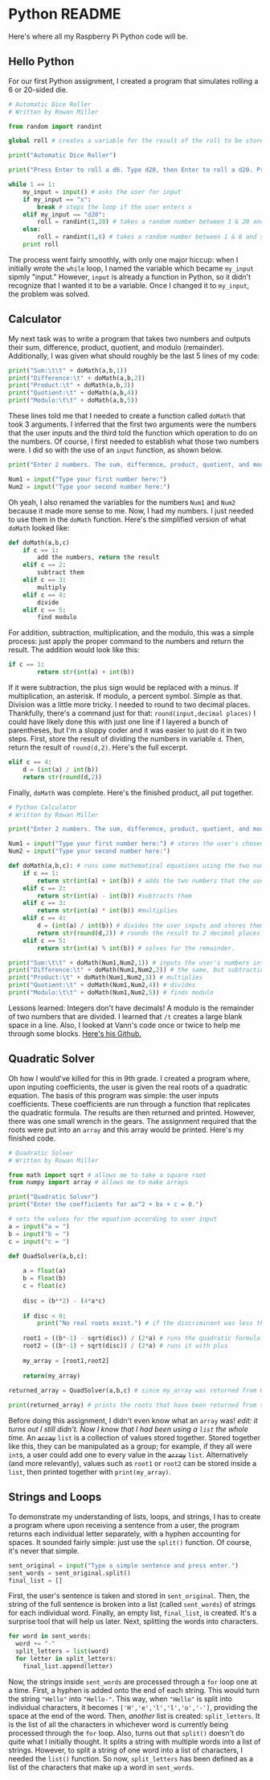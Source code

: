 # Python README

Here's where all my Raspberry Pi Python code will be.

## Hello Python

For our first Python assignment, I created a program that simulates rolling a 6 or 20-sided die. 

```Python
# Automatic Dice Roller
# Written by Rowan Miller

from random import randint

global roll # creates a variable for the result of the roll to be stored in

print("Automatic Dice Roller")

print("Press Enter to roll a d6. Type d20, then Enter to roll a d20. Press x, then Enter to quit.")

while 1 == 1:
	my_input = input() # asks the user for input
	if my_input == "x":
		break # stops the loop if the user enters x
	elif my_input == "d20":
		roll = randint(1,20) # takes a random number between 1 & 20 and saves it as the result of the roll.
	else:
		roll = randint(1,6) # takes a random number between 1 & 6 and saves it as the result of the roll.
	print roll
```

The process went fairly smoothly, with only one major hiccup: when I initially wrote the `while` loop, I named the variable which became `my_input` sipmly "input." However, `input` is already a function in Python, so it didn't recognize that I wanted it to be a variable. Once I changed it to `my_input`, the problem was solved.

## Calculator

My next task was to write a program that takes two numbers and outputs their sum, difference, product, quotient, and modulo (remainder). Additionally, I was given what should roughly be the last 5 lines of my code:

```Python
print("Sum:\t\t" + doMath(a,b,1))
print("Difference:\t" + doMath(a,b,2))
print("Product:\t" + doMath(a,b,3))
print("Quotient:\t" + doMath(a,b,4))
print("Modulo:\t\t" + doMath(a,b,5))
```

These lines told me that I needed to create a function called `doMath` that took 3 arguments. I inferred that the first two arguments were the numbers that the user inputs and the third told the function which operation to do on the numbers. Of course, I first needed to establish what those two numbers were. I did so with the use of an `input` function, as shown below.

```Python
print("Enter 2 numbers. The sum, difference, product, quotient, and modulo of the two numbers will be calculated.")

Num1 = input("Type your first number here:")
Num2 = input("Type your second number here:")
```

Oh yeah, I also renamed the variables for the numbers `Num1` and `Num2` because it made more sense to me. Now, I had my numbers. I just needed to use them in the `doMath` function. Here's the simplified version of what `doMath` looked like:

```Python
def doMath(a,b,c)
	if c == 1:
		add the numbers, return the result
	elif c == 2:
		subtract them
	elif c == 3:
		multiply
	elif c == 4:
		divide
	elif c == 5:
		find modulo
```

For addition, subtraction, multiplication, and the modulo, this was a simple process: just apply the proper command to the numbers and return the result. The addition would look like this:

```Python
if c == 1:
        return str(int(a) + int(b))
```

If it were subtraction, the plus sign would be replaced with a minus. If multiplication, an asterisk. If modulo, a percent symbol. Simple as that. Division was a little more tricky. I needed to round to two decimal places. Thankfully, there's a command just for that: `round(input,decimal places)` I could have likely done this with just one line if I layered a bunch of parentheses, but I'm a sloppy coder and it was easier to just do it in two steps. First, store the result of dividing the numbers in variable `d`. Then, return the result of `round(d,2)`. Here's the full excerpt.

```Python
elif c == 4:
	d = (int(a) / int(b))
	return str(round(d,2))
```

Finally, `doMath` was complete. Here's the finished product, all put together.

```Python
# Python Calculator
# Written by Rowan Miller

print("Enter 2 numbers. The sum, difference, product, quotient, and modulo of the two numbers will be calculated.")

Num1 = input("Type your first number here:") # stores the user's chosen numbers in variables to be used later
Num2 = input("Type your second number here:")

def doMath(a,b,c): # runs some mathematical equations using the two numbers given by the user. The equation that is run is determined by c.
    if c == 1:
        return str(int(a) + int(b)) # adds the two numbers that the user inputs. Before adding them, they are converted into integers.
    elif c == 2:
        return str(int(a) - int(b)) #subtracts them
    elif c == 3:
        return str(int(a) * int(b)) #multiplies
    elif c == 4:
        d = (int(a) / int(b)) # divides the user inputs and stores them in the variable d. This is done instead of simply returning the result because the number needs to be rounded.
        return str(round(d,2)) # rounds the result to 2 decimal places and returns it as a string.
    elif c == 5:
        return str(int(a) % int(b)) # solves for the remainder.

print("Sum:\t\t" + doMath(Num1,Num2,1)) # inputs the user's numbers into doMath and, since c==1, adds them together.
print("Difference:\t" + doMath(Num1,Num2,2)) # the same, but subtraction, since c==2.
print("Product:\t" + doMath(Num1,Num2,3)) # multiplies
print("Quotient:\t" + doMath(Num1,Num2,4)) # divides
print("Modulo:\t\t" + doMath(Num1,Num2,5)) # finds modulo
```

Lessons learned: Integers don't have decimals! A modulo is the remainder of two numbers that are divided. I learned that `/t` creates a large blank space in a line. Also, I looked at Vann's code once or twice to help me through some blocks. [Here's his Github.](https://github.com/vwellmo57)

## Quadratic Solver

Oh how I would've killed for this in 9th grade. I created a program where, upon inputing coefficients, the user is given the real roots of a quadratic equation. The basis of this program was simple: the user inputs coefficients. These coefficients are run through a function that replicates the quadratic formula. The results are then returned and printed. However, there was one small wrench in the gears. The assignment required that the roots were put into an `array` and this array would be printed. Here's my finished code.

```Python
# Quadratic Solver
# Written by Rowan Miller

from math import sqrt # allows me to take a square root
from numpy import array # allows me to make arrays

print("Quadratic Solver")
print("Enter the coefficients for ax^2 + bx + c = 0.")

# sets the values for the equation according to user input
a = input("a = ")
b = input("b = ")
c = input("c = ")

def QuadSolver(a,b,c):
    
    a = float(a)
    b = float(b)
    c = float(c)
    
    disc = (b**2) - (4*a*c)
    
    if disc < 0:
        print("No real roots exist.") # if the discriminant was less than zero, it would require taking the square root of a negative number, which breaks the function.
    
    root1 = ((b*-1) - sqrt(disc)) / (2*a) # runs the quadratic formula where the plus/minus is a minus
    root2 = ((b*-1) + sqrt(disc)) / (2*a) # runs it with plus
    
    my_array = [root1,root2]
    
    return(my_array)
    
returned_array = QuadSolver(a,b,c) # since my_array was returned from QuadSolver, returned_array is defined as my_array

print(returned_array) # prints the roots that have been returned from the function
```

Before doing this assignment, I didn't even know what an `array` was! *edit: it turns out I still didn't. Now I know that I had been using a `list` the whole time.* An ~~`array`~~ `list` is a collection of values stored together. Stored together like this, they can be manipulated as a group; for example, if they all were `int`s, a user could add one to every value in the ~~`array`~~ `list`. Alternatively (and more relevantly), values such as `root1` or `root2` can be stored inside a `list`, then printed together with `print(my_array)`.

## Strings and Loops

To demonstrate my understanding of lists, loops, and strings, I has to create a program where upon receiving a sentence from a user, the program returns each individual letter separately, with a hyphen accounting for spaces. It sounded fairly simple: just use the `split()` function. Of course, it's never that simple.

```Python
sent_original = input("Type a simple sentence and press enter.")
sent_words = sent_original.split()
final_list = []
```

First, the user's sentence is taken and stored in `sent_original`. Then, the string of the full sentence is broken into a list (called `sent_words`) of strings for each individual word. Finally, an empty list, `final_list`, is created. It's a surprise tool that will help us later. Next, splitting the words into characters.

```Python
for word in sent_words:
  word += "-"
  split_letters = list(word)
  for letter in split_letters:
    final_list.append(letter)
```

Now, the strings inside `sent_words` are processed through a `for` loop one at a time. First, a hyphen is added onto the end of each string. This would turn the string `"Hello"` into `"Hello-"`. This way, when `"Hello"` is split into individual characters, it becomes `['H','e','l','l','o','-']`, providing the space at the end of the word. Then, *another* list is created: `split_letters`. It is the list of all the characters in whichever word is currently being processed through the `for` loop. Also, turns out that `split()` doesn't do quite what I initially thought. It splits a string with multiple words into a list of strings. However, to split a string of one word into a list of characters, I needed the `list()` function. So now, `split_letters` has been defined as a list of the characters that make up a word in `sent_words`.

